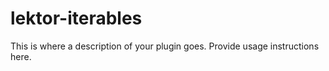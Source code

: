 # lektor-iterables

This is where a description of your plugin goes.
Provide usage instructions here.
